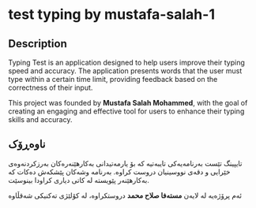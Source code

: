 # test typing by mustafa-salah-1

## Description

Typing Test is an application designed to help users improve their typing speed and accuracy. The application presents words that the user must type within a certain time limit, providing feedback based on the correctness of their input. 

This project was founded by **Mustafa Salah Mohammed**, with the goal of creating an engaging and effective tool for users to enhance their typing skills and accuracy.

## ناوەڕۆک
تایپینگ تێست بەرنامەیەکی تایبەتیە کە بۆ یارمەتیدانی بەکارهێنەرەکان بەرزکردنەوەی خێرایی و دقەی نووسینیان دروست کراوە. بەرنامە وشەکان پێشکەش دەکات کە بەکارهێنەر پێویستە لە کاتی دیاری کراودا بینوسێت.

ئەم پرۆژەیە لە لایەن **مستەفا صلاح محمد** دروستکراوە، لە کۆلێژی تەکنیکی شەقڵاوە


